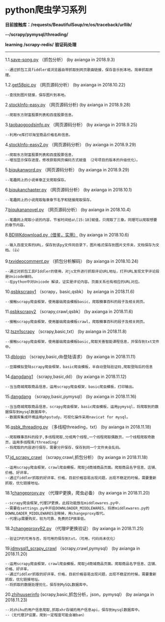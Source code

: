 # python爬虫学习系列  

**目前接触库：/requests/BeautifulSoup/re/os/traceback/urllib/**

**--/scrapy/pymysql/threading/**  

**learning** **/scrapy-redis/**  **验证码处理**

---------------------------------------------------------------

1.1.[save-song.py](https://github.com/axianga/python/blob/master/save_song.py)                   （抓包分析）
(by axianga in 2018.9.3)

    --通过抓包工具fiddler或浏览器自带抓取到网页歌曲链接，保存音乐到本地。简单抓取原理。
    
1.2.[get58pic.py](https://github.com/axianga/python/blob/master/get58pic.py)                     （网页源码分析）
(by axianga in 2018.10.22)

    --查找到图片链接，保存图片到本地。
      
2.[stockInfo-easy.py](https://github.com/axianga/python/blob/master/stockInfo-easy.py)           （网页源码分析)
(by axianga in 2018.9.28)
 
    --爬取东方财富股票列表和百度股票信息。
  
3.[taobaogoodsinfo.py](https://github.com/axianga/python/blob/master/taobaogoodsinfo.py)         （网页源码分析）
(by axianga in 2018.9.25)

    --利用re库打印淘宝商品价格名称信息。
  
4.[stockInfo-easy2.py](https://github.com/axianga/python/blob/master/stockInfo-easy2.py)         （网页源码分析）
(by axianga in 2018.9.29)

    --爬取东方财富股票列表和百度股票信息，     
    --增加显示保存进度，修改获取网页编码方式赋值 （2号项目的版本的升级优化）。

5.[biqukanword.py](https://github.com/axianga/python/blob/master/biqukanword.py)                 （网页源码分析）
(by axianga in 2018.9.29)

    --笔趣网上的小说单章正文爬取保存。 
 
6.[biqukanchapter.py](https://github.com/axianga/python/blob/master/biqukanchapter.py)           （网页源码分析）
(by axianga in 2018.10.1)

    --笔趣网上的小说爬取每章章节名字和链接爬取保存。

7.[biqukananovel.py](https://github.com/axianga/python/blob/master/biqukananovel.py)              （网页源码分析）
(by axianga in 2018.10.4)

    --笔趣网上爬取小说的内容，节省时间给a\[15:18]赋值，只爬取了三章。同理可以爬取想要的章节内容。
8.[BDWKdownload.py（借鉴，实用）](https://github.com/axianga/python/blob/master/BDWKdownload.py)  (by axianga in 2018.10.6)

    --输入百度文库的URL，保存到该py文件同目录下，图片格式保存到图片文件夹，文档保存为文档。（👍）

9.[txvideocomment.py](https://github.com/axianga/python/blob/master/txvideocomment.py)            （抓包分析解码）
(by axianga in 2018.10.24)

    --通过对抓包工具FIddler的使用，对js文件进行抓取评论URL地址，打开URL发现文字评论段是Unicode编码，
    --在python中对Unicode 解读，证实是评论内容。页面关系也有相应的URL对应。 
 
10.[qsbkscrapy1](https://github.com/axianga/python/blob/master/qsbkscrapy1)                      （scrapy，basic,qsbk）
by axianga in 2018.11.6)

    --接触scrapy爬虫框架，使用基础爬虫模板basic，爬取糗事百科的段子及相关网页。
 
11.[qsbkscrapy2](https://github.com/axianga/python/blob/master/qsbkscrapy2)                       （scrapy,crawl,qsbk）
(by axianga in 2018.11.6)

    --接触scrapy爬虫框架，使用基础爬虫模板crawl，爬取糗事百科的段子及相关网页。
 
12.[tszn1scrapy](https://github.com/axianga/python/blob/master/tszn1scrapy)                       （scrapy,basic,txt） 
(by axianga in 2018.11.8)

    --接触scrapy爬虫框架，使用基础爬虫模板basic,爬取天善智能课程信息，并保存到txt文件中。
 
13.[dblogin](https://github.com/axianga/python/blob/master/dblogin)                               （scrapy,basic,db登陆请求）
(by axianga in 2018.11.11)

    --豆瓣模拟登陆scrapy爬虫框架，basic爬虫模板，半自动登陆验证码,爬取登陆后的信息
 
14.[dangdang1](https://github.com/axianga/python/blob/master/dangdang1)                          （scrapy,basic,dd）
(by axianga in 2018.11.12)

    --当当商城爬取商品信息，运用scrapy爬虫框架，basic爬虫模板，打印输出。
 
15.[dangdang](https://github.com/axianga/python/blob/master/dangdang)                             （scrapy,basic,pymysql）
(by axianga in 2018.11.16)

    --当当商城爬取商品信息，scrapy爬虫框架，basic爬虫模板，运用pymysql，将爬取到的数据保存到mysql数据库中，
    --数据库集成环境运用phpstudy，可视化操作采用navicat for mysql。

16.[qsbk_threading.py](https://github.com/axianga/python/blob/master/qsbk_threading.py)            （多线程threading，txt）
(by axianga in 2018.11.18)

    --爬取糗事百科的段子,多线程爬取,分成两个线程,一个线程爬取偶数页，一个线程爬取奇数页，运用多线程库/threading/
    --将爬取的内容进行保存，需要分开保存，保存到同一个文件夹会乱码。
   
17.[jd_scrapy_crawl](https://github.com/axianga/python/blob/master/jd_scrapy_crawl)               （scrapy,crawl,抓包分析）
(by axianga in 2018.11.18)   

    --运用scrapy爬虫框架，crawl爬虫模板，爬取jd商城商品页面。爬取商品名字信息、店铺、价格、好评率，
    --通过fiddler抓取的好评率、价格，目前价格容易出现问题，出现不稳定的时候，需要重新抓取，优化链接地址。
 
18.1[changeproxy.py](https://github.com/axianga/python/blob/master/ChangeProxy/changeproxy.py)                  （代理IP更换，爬虫必备）
(by axianga in 2018.11.20)   

    --scrapy爬虫框架,代理IP更换，此段功能放在middlewares.py中.
    --需要在settings.py中开启DOWNLOADER_MIDDLEWARES，将原middlewares.py的DOWNLOADER_MIDDLEWARES注释掉，用changeproxy取代。
    --代理ip需要购买，较为可靠，免费的IP效率低。
    
18.2[changeproxyR2.py](https://github.com/axianga/python/blob/master/ChangeProxy/changeproxyR2.py)                  （代理IP更换验证）
(by axianga in 2018.11.25)   

    --验证IP的可用与否，将可用的保存到txt。（可用，代码尚未优化）


19.[jdmysql1_scrapy_crawl](https://github.com/axianga/python/blob/master/jdmysql1_scrapy_crawl)      （scrapy,crawl,pymysql） 
(by axianga in 2018.11.20)   

    --运用scrapy爬虫框架，crawl爬虫模板，爬取jd商城商品页面。爬取商品名字信息、店铺、价格、好评率，
    --通过fiddler抓取的好评率、价格，目前价格容易出现问题，出现不稳定的时候，需要重新抓取，优化链接地址。
    --将抓取的数据处理优化，保存到MySQL数据库中。
    
 
20.[zhihuuserinfo](https://github.com/axianga/python/blob/master/zhihuuserinfo/)                (scrapy,basic,抓包分析，json，pymysql）
(by axianga in 2018.11.23)   

    --对zhihu的用户信息爬取,抓取xhr存储的用户信息api，保存到mysql数据库中。
    --（无代理IP设置，爬到一定程度可能会被ban）
    
    
    
    
